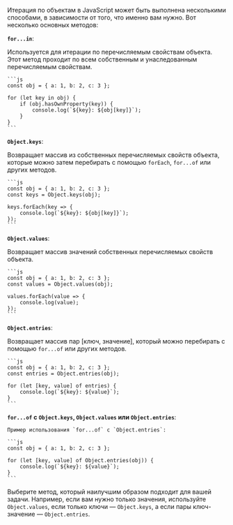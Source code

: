 ﻿Итерация по объектам в JavaScript может быть выполнена несколькими способами, в зависимости от того, что именно вам нужно. Вот несколько основных методов:

**`for...in`**:

Используется для итерации по перечисляемым свойствам объекта. Этот метод проходит по всем собственным и унаследованным перечисляемым свойствам.

    ```js
    const obj = { a: 1, b: 2, c: 3 };

    for (let key in obj) {
        if (obj.hasOwnProperty(key)) {
            console.log(`${key}: ${obj[key]}`);
        }
    }
    ```

**`Object.keys`**:

Возвращает массив из собственных перечисляемых свойств объекта, которые можно затем перебирать с помощью `forEach`, `for...of` или других методов.

    ```js
    const obj = { a: 1, b: 2, c: 3 };
    const keys = Object.keys(obj);

    keys.forEach(key => {
        console.log(`${key}: ${obj[key]}`);
    });
    ```

**`Object.values`**:

Возвращает массив значений собственных перечисляемых свойств объекта.

    ```js
    const obj = { a: 1, b: 2, c: 3 };
    const values = Object.values(obj);

    values.forEach(value => {
        console.log(value);
    });
    ```

**`Object.entries`**:

Возвращает массив пар [ключ, значение], который можно перебирать с помощью `for...of` или других методов.

    ```js
    const obj = { a: 1, b: 2, c: 3 };
    const entries = Object.entries(obj);

    for (let [key, value] of entries) {
        console.log(`${key}: ${value}`);
    }
    ```

**`for...of` с `Object.keys`, `Object.values` или `Object.entries`**:

    Пример использования `for...of` с `Object.entries`:

    ```js
    const obj = { a: 1, b: 2, c: 3 };

    for (let [key, value] of Object.entries(obj)) {
        console.log(`${key}: ${value}`);
    }
    ```

Выберите метод, который наилучшим образом подходит для вашей задачи. Например, если вам нужно только значения, используйте `Object.values`, если только ключи — `Object.keys`, а если пары ключ-значение — `Object.entries`.
